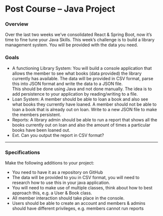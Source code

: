 # Post Course – Java Project

### Overview

Over the last two weeks we’ve consolidated React & Spring Boot, now it’s time to fine tune your Java Skills.
This week’s challenge is to build a library management system. You will be provided with the data you need.

### Goals

- A functioning Library System: You will build a console application that allows the member to see what books (data provided) the library currently has available. The data will be provided in CSV format, parse this into JSON format and write the data to a JSON file.  
  This should be done using Java and not done manually. The idea is to add persistence to your application by reading/writing to a file.
- Loan System: A member should be able to loan a book and also see what books they currently have loaned. A member should not be able to loan a book that is already out on loan. Write to a new JSON file to make the members persistent.
- Reports: A library admin should be able to run a report that shows all the books currently out on loan and also the amount of times a particular books have been loaned out.
- Ext. Can you output the report in CSV format?

---

### Specifications

Make the following additions to your project:

- You need to have it as a repository on GitHub
- The data will be provided to you in CSV format, you will need to research how to use this in your java application.
- You will need to make use of multiple classes, think about how to best approach this, e.g. a User & Book class.
- All member interaction should take place in the console.
- Users should be able to create an account and members & admins should have different privileges, e.g. members cannot run reports

